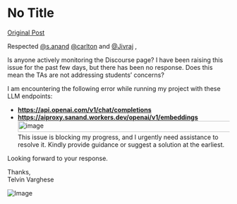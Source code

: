 # No Title

[Original Post](https://discourse.onlinedegree.iitm.ac.in/t/164277/105)

<p>Respected <a class="mention" href="/u/s.anand">@s.anand</a> <a class="mention" href="/u/carlton">@carlton</a> and <a class="mention" href="/u/jivraj">@Jivraj</a> ,</p>
<p>Is anyone actively monitoring the Discourse page? I have been raising this issue for the past few days, but there has been no response. Does this mean the TAs are not addressing students’ concerns?</p>
<p>I am encountering the following error while running my project with these LLM endpoints:</p>
<ul>
<li><strong><a href="https://api.openai.com/v1/chat/completions" rel="noopener nofollow ugc">https://api.openai.com/v1/chat/completions</a></strong></li>
<li><strong><a href="https://aiproxy.sanand.workers.dev/openai/v1/embeddings" rel="noopener nofollow ugc">https://aiproxy.sanand.workers.dev/openai/v1/embeddings</a></strong><br>
<img src="https://europe1.discourse-cdn.com/flex013/uploads/iitm/original/3X/7/7/775bdd56ec848f8c87546375952710aacc722ba1.png" alt="image" data-base62-sha1="h1TDysFxS8sSBnC3Yk9Z4t6w7u1" width="690" height="25" data-dominant-color="303030"><br>
This issue is blocking my progress, and I urgently need assistance to resolve it. Kindly provide guidance or suggest a solution at the earliest.</li>
</ul>
<p>Looking forward to your response.</p>
<p>Thanks,<br>
Telvin Varghese</p>

![Image](https://europe1.discourse-cdn.com/flex013/uploads/iitm/original/3X/7/7/775bdd56ec848f8c87546375952710aacc722ba1.png)